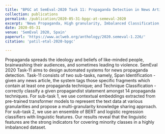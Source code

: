 ```yaml
---
title: "BPGC at SemEval-2020 Task 11: Propaganda Detection in News Articles with Multi-Granularity Knowledge Sharing and Linguistic Features based Ensemble Learning"
collection: publications
permalink: /publication/2020-05-31-bpgc-at-semeval-2020
excerpt: 'News Propaganda, High granularity, Imbalanced Classification, Contextual Embeddings'
date: 2020-05-31
venue: 'SemEval 2020, Spain'
paperurl: 'https://www.aclweb.org/anthology/2020.semeval-1.226/'
citation: 'patil-etal-2020-bpgc'

---
```


Propaganda spreads the ideology and beliefs of like-minded people, brainwashing their audiences, and sometimes leading to violence. SemEval 2020 Task-11 aims to design automated systems for news propaganda detection. Task-11 consists of two sub-tasks, namely, Span Identification - given any news article, the system tags those specific fragments which contain at least one propaganda technique; and Technique Classification - correctly classify a given propagandist statement amongst 14 propaganda techniques. For sub-task 1, we use contextual embeddings extracted from pre-trained transformer models to represent the text data at various granularities and propose a multi-granularity knowledge sharing approach. For sub-task 2, we use an ensemble of BERT and logistic regression classifiers with linguistic features. Our results reveal that the linguistic features are the strong indicators for covering minority classes in a highly imbalanced dataset.
